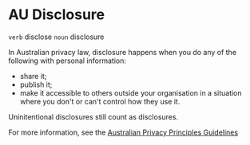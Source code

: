 # AU Disclosure

`verb` disclose
`noun` disclosure

In Australian privacy law, disclosure happens when you do any of the following with personal information:
- share it;
- publish it;
- make it accessible to others outside your organisation in a situation where you don't or can't control how they use it.

 Uninitentional disclosures still count as disclosures.

 For more information, see the [Australian Privacy Principles Guidelines](https://www.oaic.gov.au/agencies-and-organisations/app-guidelines/chapter-b-key-concepts#disclosure)

